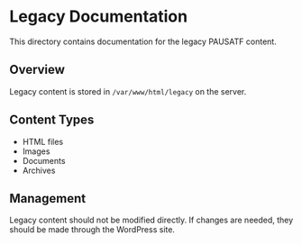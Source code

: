 # Legacy Documentation

This directory contains documentation for the legacy PAUSATF content.

## Overview

Legacy content is stored in `/var/www/html/legacy` on the server.

## Content Types

- HTML files
- Images
- Documents
- Archives

## Management

Legacy content should not be modified directly. If changes are needed, they should be made through the WordPress site.
